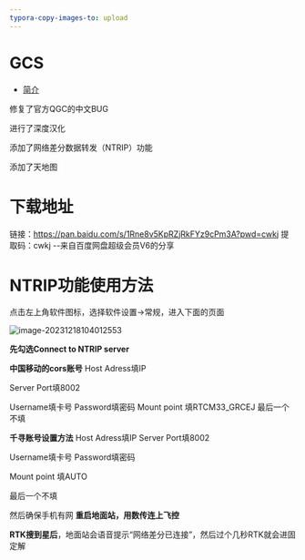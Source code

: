 ```yaml
---
typora-copy-images-to: upload
---
```


# GCS

* [简介](README.md)

修复了官方QGC的中文BUG

进行了深度汉化

添加了网络差分数据转发（NTRIP）功能

添加了天地图

# 下载地址

链接：https://pan.baidu.com/s/1Rne8v5KpRZjRkFYz9cPm3A?pwd=cwkj 
提取码：cwkj 
--来自百度网盘超级会员V6的分享

# NTRIP功能使用方法

点击左上角软件图标，选择软件设置->常规，进入下面的页面

![image-20231218104012553](https://xujunpic.oss-cn-nanjing.aliyuncs.com/image-20231218104012553.png)



**先勾选Connect to NTRIP server**



**中国移动的cors账号**
Host Adress填IP

Server Port填8002

Username填卡号
Password填密码
Mount point 填RTCM33_GRCEJ
最后一个不填

**千寻账号设置方法**
Host Adress填IP
Server Port填8002

Username填卡号
Password填密码

Mount point 填AUTO

最后一个不填

然后确保手机有网
**重启地面站，用数传连上飞控**

**RTK搜到星后**，地面站会语音提示“网络差分已连接”，然后过个几秒RTK就会进固定解

